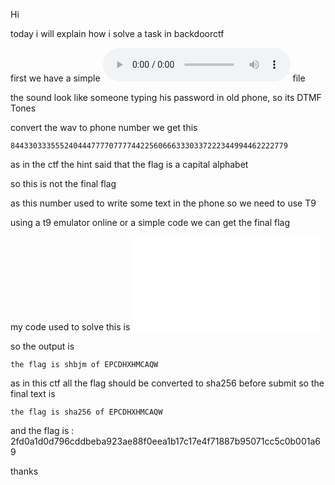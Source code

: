 Hi

today i will explain how i solve a task in backdoorctf 

first we have a simple ![wav](Dtune.wav) file 

the sound look like someone typing his password in old phone, 
so its DTMF Tones 

convert the wav to phone number 
we get this 
```
84433033355524044477770777744225606663330337222344994462222779
```

as in the ctf the hint said that the flag is a capital alphabet

so this is not the final flag 

as this number used to write some text in the phone so  we need to use T9 

using a t9 emulator online or a simple code we can get the final flag

my code used to solve this is ![script](t9.java)

so the output is 
```
the flag is shbjm of EPCDHXHMCAQW
```

as in this ctf all the flag should be converted to sha256 before submit so the final text is 

```
the flag is sha256 of EPCDHXHMCAQW
```

and the flag is : 2fd0a1d0d796cddbeba923ae88f0eea1b17c17e4f71887b95071cc5c0b001a69

thanks 
